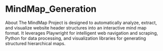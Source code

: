 # MindMap_Generation
About The MindMap Project is designed to automatically analyze, extract, and visualize website header structures into an interactive mind map format. It leverages Playwright for intelligent web navigation and scraping, Python for data processing, and visualization libraries for generating structured hierarchical maps.
